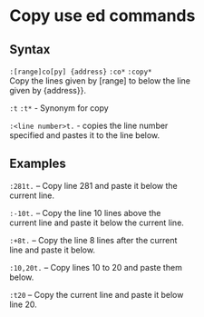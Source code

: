 # Copy use ed commands

## Syntax

`:[range]co[py] {address}` `:co*` `:copy*`  
Copy the lines given by [range] to below the line  
given by {address}}.  

`:t` `:t*` - Synonym for copy  

`:<line number>t.` -  copies the line number  
specified and pastes it to the line below.   

## Examples

`:281t.` – Copy line 281 and paste it below the  
current line.  

`:-10t.` – Copy the line 10 lines above the  
current line and paste it below the current line.  

`:+8t.` – Copy the line 8 lines after the current  
line and paste it below.  

`:10,20t.` – Copy lines 10 to 20 and paste them  
below.      

`:t20` – Copy the current line and paste it below  
line 20.  
